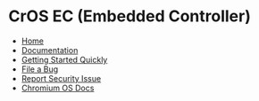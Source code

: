 # CrOS EC (Embedded Controller)

[logo]: https://chromium-review.googlesource.com/plugins/chromium-style/static/chromium_logo.png
[home]: /README.md

*   [Home][home]
*   [Documentation](/docs/sitemap.md)
*   [Getting Started Quickly](/docs/getting_started_quickly.md)
*   [File a Bug](https://bugs.chromium.org/p/chromium/issues/entry?components=OS%3EFirmware%3EEC)
*   [Report Security Issue](https://chromium.googlesource.com/chromiumos/docs/+/master/reporting_bugs.md#security)
*   [Chromium OS Docs](https://chromium.googlesource.com/chromiumos/docs/+/master/README.md)
